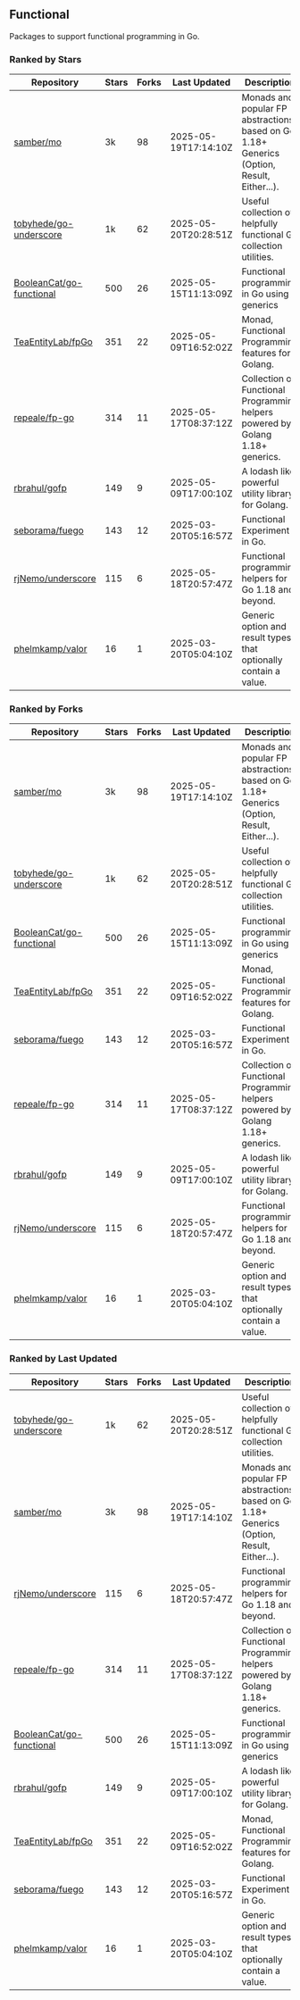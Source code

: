 ## Functional

Packages to support functional programming in Go.

### Ranked by Stars

| Repository | Stars | Forks | Last Updated | Description | 
|------------|-------|-------|--------------|-------------|
| [samber/mo](https://github.com/samber/mo) | 3k | 98 | 2025-05-19T17:14:10Z |  Monads and popular FP abstractions, based on Go 1.18+ Generics (Option, Result, Either...). |
| [tobyhede/go-underscore](https://github.com/tobyhede/go-underscore) | 1k | 62 | 2025-05-20T20:28:51Z |  Useful collection of helpfully functional Go collection utilities. |
| [BooleanCat/go-functional](https://github.com/BooleanCat/go-functional) | 500 | 26 | 2025-05-15T11:13:09Z |  Functional programming in Go using generics |
| [TeaEntityLab/fpGo](https://github.com/TeaEntityLab/fpGo) | 351 | 22 | 2025-05-09T16:52:02Z |  Monad, Functional Programming features for Golang. |
| [repeale/fp-go](https://github.com/repeale/fp-go) | 314 | 11 | 2025-05-17T08:37:12Z |  Collection of Functional Programming helpers powered by Golang 1.18+ generics. |
| [rbrahul/gofp](https://github.com/rbrahul/gofp) | 149 | 9 | 2025-05-09T17:00:10Z |  A lodash like powerful utility library for Golang. |
| [seborama/fuego](https://github.com/seborama/fuego) | 143 | 12 | 2025-03-20T05:16:57Z |  Functional Experiment in Go. |
| [rjNemo/underscore](https://github.com/rjNemo/underscore) | 115 | 6 | 2025-05-18T20:57:47Z |  Functional programming helpers for Go 1.18 and beyond. |
| [phelmkamp/valor](https://github.com/phelmkamp/valor) | 16 | 1 | 2025-03-20T05:04:10Z |  Generic option and result types that optionally contain a value. |

### Ranked by Forks

| Repository | Stars | Forks | Last Updated | Description | 
|------------|-------|-------|--------------|-------------|
| [samber/mo](https://github.com/samber/mo) | 3k | 98 | 2025-05-19T17:14:10Z |  Monads and popular FP abstractions, based on Go 1.18+ Generics (Option, Result, Either...). |
| [tobyhede/go-underscore](https://github.com/tobyhede/go-underscore) | 1k | 62 | 2025-05-20T20:28:51Z |  Useful collection of helpfully functional Go collection utilities. |
| [BooleanCat/go-functional](https://github.com/BooleanCat/go-functional) | 500 | 26 | 2025-05-15T11:13:09Z |  Functional programming in Go using generics |
| [TeaEntityLab/fpGo](https://github.com/TeaEntityLab/fpGo) | 351 | 22 | 2025-05-09T16:52:02Z |  Monad, Functional Programming features for Golang. |
| [seborama/fuego](https://github.com/seborama/fuego) | 143 | 12 | 2025-03-20T05:16:57Z |  Functional Experiment in Go. |
| [repeale/fp-go](https://github.com/repeale/fp-go) | 314 | 11 | 2025-05-17T08:37:12Z |  Collection of Functional Programming helpers powered by Golang 1.18+ generics. |
| [rbrahul/gofp](https://github.com/rbrahul/gofp) | 149 | 9 | 2025-05-09T17:00:10Z |  A lodash like powerful utility library for Golang. |
| [rjNemo/underscore](https://github.com/rjNemo/underscore) | 115 | 6 | 2025-05-18T20:57:47Z |  Functional programming helpers for Go 1.18 and beyond. |
| [phelmkamp/valor](https://github.com/phelmkamp/valor) | 16 | 1 | 2025-03-20T05:04:10Z |  Generic option and result types that optionally contain a value. |

### Ranked by Last Updated

| Repository | Stars | Forks | Last Updated | Description | 
|------------|-------|-------|--------------|-------------|
| [tobyhede/go-underscore](https://github.com/tobyhede/go-underscore) | 1k | 62 | 2025-05-20T20:28:51Z |  Useful collection of helpfully functional Go collection utilities. |
| [samber/mo](https://github.com/samber/mo) | 3k | 98 | 2025-05-19T17:14:10Z |  Monads and popular FP abstractions, based on Go 1.18+ Generics (Option, Result, Either...). |
| [rjNemo/underscore](https://github.com/rjNemo/underscore) | 115 | 6 | 2025-05-18T20:57:47Z |  Functional programming helpers for Go 1.18 and beyond. |
| [repeale/fp-go](https://github.com/repeale/fp-go) | 314 | 11 | 2025-05-17T08:37:12Z |  Collection of Functional Programming helpers powered by Golang 1.18+ generics. |
| [BooleanCat/go-functional](https://github.com/BooleanCat/go-functional) | 500 | 26 | 2025-05-15T11:13:09Z |  Functional programming in Go using generics |
| [rbrahul/gofp](https://github.com/rbrahul/gofp) | 149 | 9 | 2025-05-09T17:00:10Z |  A lodash like powerful utility library for Golang. |
| [TeaEntityLab/fpGo](https://github.com/TeaEntityLab/fpGo) | 351 | 22 | 2025-05-09T16:52:02Z |  Monad, Functional Programming features for Golang. |
| [seborama/fuego](https://github.com/seborama/fuego) | 143 | 12 | 2025-03-20T05:16:57Z |  Functional Experiment in Go. |
| [phelmkamp/valor](https://github.com/phelmkamp/valor) | 16 | 1 | 2025-03-20T05:04:10Z |  Generic option and result types that optionally contain a value. |

